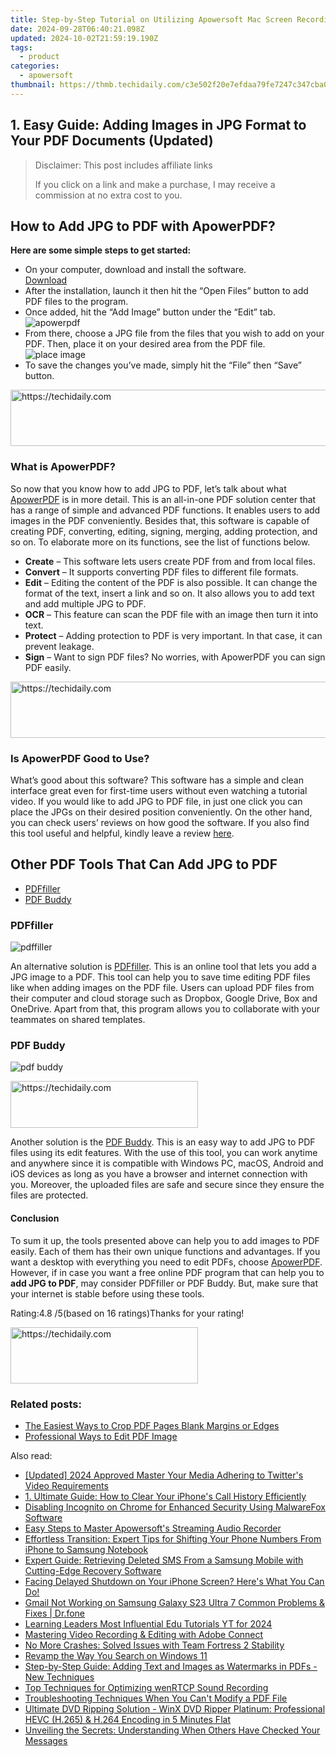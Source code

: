 ```yaml
---
title: Step-by-Step Tutorial on Utilizing Apowersoft Mac Screen Recording Tool
date: 2024-09-28T06:40:21.098Z
updated: 2024-10-02T21:59:19.190Z
tags:
  - product
categories:
  - apowersoft
thumbnail: https://thmb.techidaily.com/c3e502f20e7efdaa79fe7247c347cba062451d0a182bc95c04756bb4182724ea.jpg
---
```


## 1. Easy Guide: Adding Images in JPG Format to Your PDF Documents (Updated)

>  Disclaimer: This post includes affiliate links
>
>  If you click on a link and make a purchase, I may receive a commission at no extra cost to you.
>

## How to Add JPG to PDF with ApowerPDF?

**Here are some simple steps to get started:**

* On your computer, download and install the software.  
[Download](https://tools.techidaily.com/apowersoft/products/)
* After the installation, launch it then hit the “Open Files” button to add PDF files to the program.
* Once added, hit the “Add Image” button under the “Edit” tab.  
![apowerpdf](https://www.apowersoft.com//webusupload.aoscdn.com/apowercom/wp-content/uploads/2020/07/add-image.jpg.webp)
* From there, choose a JPG file from the files that you wish to add on your PDF. Then, place it on your desired area from the PDF file.  
![place image](https://www.apowersoft.com//webusupload.aoscdn.com/apowercom/wp-content/uploads/2020/07/place-jpg.jpg.webp)
* To save the changes you’ve made, simply hit the “File” then “Save” button.

<!-- affiliate ads begin -->
<a href="https://appsumo.8odi.net/c/5597632/2100527/7443" target="_top" id="2100527">
  <img src="//a.impactradius-go.com/display-ad/7443-2100527" border="0" alt="https://techidaily.com" width="728" height="90"/>
</a>
<img height="0" width="0" src="https://appsumo.8odi.net/i/5597632/2100527/7443" style="position:absolute;visibility:hidden;" border="0" />
<!-- affiliate ads end -->

### What is ApowerPDF?

So now that you know how to add JPG to PDF, let’s talk about what [ApowerPDF](https://tools.techidaily.com/apowersoft/apower-pdf/) is in more detail. This is an all-in-one PDF solution center that has a range of simple and advanced PDF functions. It enables users to add images in the PDF conveniently. Besides that, this software is capable of creating PDF, converting, editing, signing, merging, adding protection, and so on. To elaborate more on its functions, see the list of functions below.

* **Create** – This software lets users create PDF from and from local files.
* **Convert** – It supports converting PDF files to different file formats.
* **Edit**  – Editing the content of the PDF is also possible. It can change the format of the text, insert a link and so on. It also allows you to add text and add multiple JPG to PDF.
* **OCR** – This feature can scan the PDF file with an image then turn it into text.
* **Protect** – Adding protection to PDF is very important. In that case, it can prevent leakage.
* **Sign** – Want to sign PDF files? No worries, with ApowerPDF you can sign PDF easily.

<!-- affiliate ads begin -->
<a href="https://ephamedtechinc.pxf.io/c/5597632/2137203/26400" target="_top" id="2137203">
  <img src="//a.impactradius-go.com/display-ad/26400-2137203" border="0" alt="https://techidaily.com" width="728" height="90"/>
</a>
<img height="0" width="0" src="https://ephamedtechinc.pxf.io/i/5597632/2137203/26400" style="position:absolute;visibility:hidden;" border="0" />
<!-- affiliate ads end -->

### Is ApowerPDF Good to Use?

What’s good about this software? This software has a simple and clean interface great even for first-time users without even watching a tutorial video. If you would like to add JPG to PDF file, in just one click you can place the JPGs on their desired position conveniently. On the other hand, you can check users’ reviews on how good the software. If you also find this tool useful and helpful, kindly leave a review [here](https://www.g2crowd.com/products/apowerpdf/reviews).

## Other PDF Tools That Can Add JPG to PDF

* [PDFfiller](https://tools.techidaily.com/apowersoft/products/)
* [PDF Buddy](https://tools.techidaily.com/apowersoft/products/)

### PDFfiller

![pdffiller](https://www.apowersoft.com//webusupload.aoscdn.com/apowercom/wp-content/uploads/2020/07/add-image-pdffiller.jpg.webp)

An alternative solution is [PDFfiller](https://www.pdffiller.com/en/categories/add-image.htm). This is an online tool that lets you add a JPG image to a PDF. This tool can help you to save time editing PDF files like when adding images on the PDF file. Users can upload PDF files from their computer and cloud storage such as Dropbox, Google Drive, Box and OneDrive. Apart from that, this program allows you to collaborate with your teammates on shared templates.

### PDF Buddy

![pdf buddy](https://www.apowersoft.com//webusupload.aoscdn.com/apowercom/wp-content/uploads/2020/07/add-jpg-using-pdfbuddy.jpg.webp)

<!-- affiliate ads begin -->
<a href="https://25home.pxf.io/c/5597632/2148643/16836" target="_top" id="2148643">
  <img src="//a.impactradius-go.com/display-ad/16836-2148643" border="0" alt="https://techidaily.com" width="300" height="75"/>
</a>
<img height="0" width="0" src="https://25home.pxf.io/i/5597632/2148643/16836" style="position:absolute;visibility:hidden;" border="0" />
<!-- affiliate ads end -->

Another solution is the [PDF Buddy](https://www.pdfbuddy.com/how-to/add-image-to-pdf). This is an easy way to add JPG to PDF files using its edit features. With the use of this tool, you can work anytime and anywhere since it is compatible with Windows PC, macOS, Android and iOS devices as long as you have a browser and internet connection with you. Moreover, the uploaded files are safe and secure since they ensure the files are protected.

#### Conclusion

To sum it up, the tools presented above can help you to add images to PDF easily. Each of them has their own unique functions and advantages. If you want a desktop with everything you need to edit PDFs, choose [ApowerPDF](https://tools.techidaily.com/apowersoft/apower-pdf/). However, if in case you want a free online PDF program that can help you to **add JPG to PDF**, may consider PDFfiller or PDF Buddy. But, make sure that your internet is stable before using these tools.

Rating:4.8 /5(based on 16 ratings)Thanks for your rating!

<!-- affiliate ads begin -->
<a href="https://aligracehair.sjv.io/c/5597632/2047406/19272" target="_top" id="2047406">
  <img src="//a.impactradius-go.com/display-ad/19272-2047406" border="0" alt="https://techidaily.com" width="300" height="90"/>
</a>
<img height="0" width="0" src="https://aligracehair.sjv.io/i/5597632/2047406/19272" style="position:absolute;visibility:hidden;" border="0" />
<!-- affiliate ads end -->

### Related posts:

* [The Easiest Ways to Crop PDF Pages Blank Margins or Edges](https://tools.techidaily.com/apowersoft/apower-pdf/)
* [Professional Ways to Edit PDF Image](https://tools.techidaily.com/apowersoft/apower-pdf/)

<ins class="adsbygoogle"
     style="display:block"
     data-ad-format="autorelaxed"
     data-ad-client="ca-pub-7571918770474297"
     data-ad-slot="1223367746"></ins>

<ins class="adsbygoogle"
     style="display:block"
     data-ad-client="ca-pub-7571918770474297"
     data-ad-slot="8358498916"
     data-ad-format="auto"
     data-full-width-responsive="true"></ins>

<span class="atpl-alsoreadstyle">Also read:</span>
<div><ul>
<li><a href="https://twitter-videos.techidaily.com/updated-2024-approved-master-your-media-adhering-to-twitters-video-requirements/"><u>[Updated] 2024 Approved Master Your Media Adhering to Twitter's Video Requirements</u></a></li>
<li><a href="https://discover-bytes.techidaily.com/1-ultimate-guide-how-to-clear-your-iphones-call-history-efficiently/"><u>1. Ultimate Guide: How to Clear Your iPhone's Call History Efficiently</u></a></li>
<li><a href="https://discover-bytes.techidaily.com/disabling-incognito-on-chrome-for-enhanced-security-using-malwarefox-software/"><u>Disabling Incognito on Chrome for Enhanced Security Using MalwareFox Software</u></a></li>
<li><a href="https://discover-bytes.techidaily.com/easy-steps-to-master-apowersofts-streaming-audio-recorder/"><u>Easy Steps to Master Apowersoft's Streaming Audio Recorder</u></a></li>
<li><a href="https://discover-bytes.techidaily.com/effortless-transition-expert-tips-for-shifting-your-phone-numbers-from-iphone-to-samsung-notebook/"><u>Effortless Transition: Expert Tips for Shifting Your Phone Numbers From iPhone to Samsung Notebook</u></a></li>
<li><a href="https://discover-bytes.techidaily.com/expert-guide-retrieving-deleted-sms-from-a-samsung-mobile-with-cutting-edge-recovery-software/"><u>Expert Guide: Retrieving Deleted SMS From a Samsung Mobile with Cutting-Edge Recovery Software</u></a></li>
<li><a href="https://fox-that.techidaily.com/facing-delayed-shutdown-on-your-iphone-screen-heres-what-you-can-do/"><u>Facing Delayed Shutdown on Your iPhone Screen? Here's What You Can Do!</u></a></li>
<li><a href="https://howto.techidaily.com/gmail-not-working-on-samsung-galaxy-s23-ultra-7-common-problems-and-fixes-drfone-by-drfone-fix-android-problems-fix-android-problems/"><u>Gmail Not Working on Samsung Galaxy S23 Ultra 7 Common Problems & Fixes | Dr.fone</u></a></li>
<li><a href="https://youtube-stream.techidaily.com/learning-leaders-most-influential-edu-tutorials-yt-for-2024/"><u>Learning Leaders Most Influential Edu Tutorials YT for 2024</u></a></li>
<li><a href="https://video-screen-grab.techidaily.com/mastering-video-recording-and-editing-with-adobe-connect/"><u>Mastering Video Recording & Editing with Adobe Connect</u></a></li>
<li><a href="https://program-issues.techidaily.com/no-more-crashes-solved-issues-with-team-fortress-2-stability/"><u>No More Crashes: Solved Issues with Team Fortress 2 Stability</u></a></li>
<li><a href="https://win11-tips.techidaily.com/revamp-the-way-you-search-on-windows-11/"><u>Revamp the Way You Search on Windows 11</u></a></li>
<li><a href="https://discover-bytes.techidaily.com/step-by-step-guide-adding-text-and-images-as-watermarks-in-pdfs-new-techniques/"><u>Step-by-Step Guide: Adding Text and Images as Watermarks in PDFs - New Techniques</u></a></li>
<li><a href="https://discover-bytes.techidaily.com/top-techniques-for-optimizing-wenrtcp-sound-recording/"><u>Top Techniques for Optimizing wenRTCP Sound Recording</u></a></li>
<li><a href="https://discover-bytes.techidaily.com/troubleshooting-techniques-when-you-cant-modify-a-pdf-file/"><u>Troubleshooting Techniques When You Can't Modify a PDF File</u></a></li>
<li><a href="https://discover-cloud.techidaily.com/ultimate-dvd-ripping-solution-winx-dvd-ripper-platinum-professional-hevc-h265-and-h264-encoding-in-5-minutes-flat/"><u>Ultimate DVD Ripping Solution - WinX DVD Ripper Platinum: Professional HEVC (H.265) & H.264 Encoding in 5 Minutes Flat</u></a></li>
<li><a href="https://techtrends.techidaily.com/unveiling-the-secrets-understanding-when-others-have-checked-your-messages/"><u>Unveiling the Secrets: Understanding When Others Have Checked Your Messages</u></a></li>
</ul></div>

